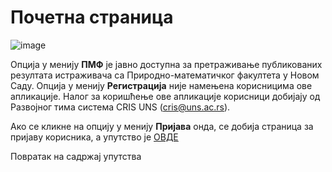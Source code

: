 # Почетна страница
 
 ![image](https://user-images.githubusercontent.com/29538544/173385774-7081989b-27a1-4139-a388-17f32f79dc3c.png)
 
Опција у менију **ПМФ** је јавно доступна за претраживање публикованих резултата истраживача са Природно-математичког факултета у Новом Саду.
Опција у менију **Регистрација** није намењена корисницима ове апликације. Налог за коришћење ове апликације корисници добијају од Развојног тима система CRIS UNS (cris@uns.ac.rs).

Ако се кликне на опцију у менију **Пријава** онда, се добија страница за пријаву корисника, а упутство је [ОВДЕ](uputstvoDR/prijava.md)

Повратак на садржај упутства
